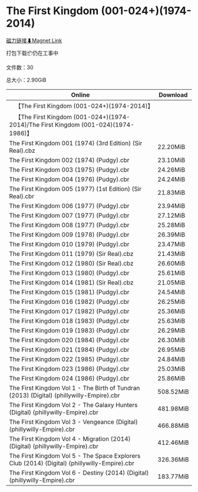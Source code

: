 # The First Kingdom (001-024+)(1974-2014)

[磁力链接⬇Magnet Link](magnet:?xt=urn:btih:cc17e1c35dea8483bcc5ed4a0421ebba7c03f0d9&dn=The%20First%20Kingdom%20%28001-024%2B%29%281974-2014%29)

打包下载📦仍在工事中

文件数：30

总大小：2.90GiB

Online | Download
--- | ---
&emsp;【The First Kingdom (001-024+)(1974-2014)】 | 
&emsp;【The First Kingdom (001-024+)(1974-2014)/The First Kingdom (001-024)(1974-1986)】 | 
The First Kingdom 001 (1974) (3rd Edition) (Sir Real).cbz | 22.20MiB
The First Kingdom 002 (1974) (Pudgy).cbr | 23.10MiB
The First Kingdom 003 (1975) (Pudgy).cbr | 24.26MiB
The First Kingdom 004 (1976) (Pudgy).cbr | 24.24MiB
The First Kingdom 005 (1977) (1st Edition) (Sir Real).cbr | 21.83MiB
The First Kingdom 006 (1977) (Pudgy).cbr | 23.94MiB
The First Kingdom 007 (1977) (Pudgy).cbr | 27.12MiB
The First Kingdom 008 (1977) (Pudgy).cbr | 25.28MiB
The First Kingdom 009 (1978) (Pudgy).cbr | 26.39MiB
The First Kingdom 010 (1979) (Pudgy).cbr | 23.47MiB
The First Kingdom 011 (1979) (Sir Real).cbz | 21.43MiB
The First Kingdom 012 (1980) (Sir Real).cbz | 26.60MiB
The First Kingdom 013 (1980) (Pudgy).cbr | 25.61MiB
The First Kingdom 014 (1981) (Sir Real).cbz | 21.05MiB
The First Kingdom 015 (1981) (Pudgy).cbr | 24.54MiB
The First Kingdom 016 (1982) (Pudgy).cbr | 26.25MiB
The First Kingdom 017 (1982) (Pudgy).cbr | 25.36MiB
The First Kingdom 018 (1983) (Pudgy).cbr | 25.63MiB
The First Kingdom 019 (1983) (Pudgy).cbr | 26.29MiB
The First Kingdom 020 (1984) (Pudgy).cbr | 26.30MiB
The First Kingdom 021 (1984) (Pudgy).cbr | 26.95MiB
The First Kingdom 022 (1985) (Pudgy).cbr | 24.84MiB
The First Kingdom 023 (1986) (Pudgy).cbr | 25.03MiB
The First Kingdom 024 (1986) (Pudgy).cbr | 25.86MiB
The First Kingdom Vol 1 - The Birth of Tundran (2013) (Digital) (phillywilly-Empire).cbr | 508.52MiB
The First Kingdom Vol 2 - The Galaxy Hunters (Digital) (phillywilly-Empire).cbr | 481.98MiB
The First Kingdom Vol 3 - Vengeance (Digital) (phillywilly-Empire).cbr | 466.88MiB
The First Kingdom Vol 4 - Migration (2014) (Digital) (phillywilly-Empire).cbr | 412.46MiB
The First Kingdom Vol 5 - The Space Explorers Club (2014) (Digital) (phillywilly-Empire).cbr | 326.36MiB
The First Kingdom Vol 6 - Destiny (2014) (Digital) (phillywilly-Empire).cbr | 183.77MiB